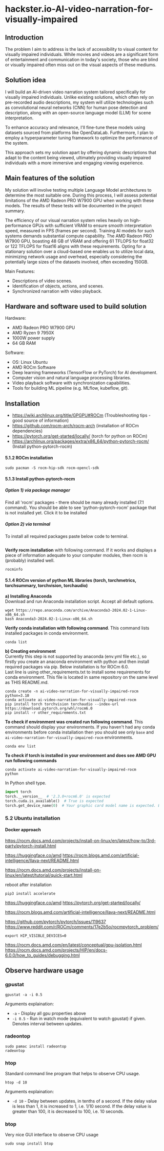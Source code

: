 # hackster.io-AI-video-narration-for-visually-impaired

## Introduction

The problem I aim to address is the lack of accessibility to visual content for visually impaired individuals. While movies and videos are a significant form of entertainment and communication in today's society, those who are blind or visually impaired often miss out on the visual aspects of these mediums.

## Solution idea

I will build an AI-driven video narration system tailored specifically for visually impaired individuals. Unlike existing solutions, which often rely on pre-recorded audio descriptions, my system will utilize technologies such as convolutional neural networks (CNN) for human pose detection and description, along with an open-source language model (LLM) for scene interpretation.

To enhance accuracy and relevance, I'll fine-tune these models using datasets sourced from platforms like OpenDataLab. Furthermore, I plan to employ a hyperparameter tuning framework to optimize the performance of the system.

This approach sets my solution apart by offering dynamic descriptions that adapt to the content being viewed, ultimately providing visually impaired individuals with a more immersive and engaging viewing experience.

## Main features of the solution

My solution will involve testing multiple Language Model architectures to determine the most suitable one. During this process, I will assess potential limitations of the AMD Radeon PRO W7900 GPU when working with these models. The results of these tests will be documented in the project summary.

The efficiency of our visual narration system relies heavily on high-performance GPUs with sufficient VRAM to ensure smooth interpretation speed, measured in FPS (frames per second). Training AI models for such systems demands substantial compute capability. The AMD Radeon PRO W7900 GPU, boasting 48 GB of VRAM and offering 61 TFLOPS for float32 or 122 TFLOPS for float16 aligns with these requirements. Opting for a stationary solution over a cloud-based one enables us to utilize local data, minimizing network usage and overhead, especially considering the potentially large sizes of the datasets involved, often exceeding 150GB.

Main Features:

- Descriptions of video scenes.
- Identification of objects, actions, and scenes.
- Synchronized narration with video playback.

## Hardware and software used to build solution

Hardware:

- AMD Radeon PRO W7900 GPU
- AMD Ryzen 9 7950X
- 1000W power supply
- 64 GB RAM

Software:
- OS: Linux Ubuntu
- AMD ROCm Software
- Deep learning frameworks (TensorFlow or PyTorch) for AI development.
- Computer vision and natural language processing libraries.
- Video playback software with synchronization capabilities.
- Tools for building ML pipeline (e.g. MLflow, kubeflow, git).

## Installation

- <https://wiki.archlinux.org/title/GPGPU#ROCm> (Troubleshooting tips - good source of information)
- <https://github.com/rocm-arch/rocm-arch> (installation of ROCm dependencies)
- <https://pytorch.org/get-started/locally/> (torch for python on ROCm)
- <https://archlinux.org/packages/extra/x86_64/python-pytorch-rocm/> (Install python-pytorch-rocm)

#### 5.1.2 ROCm installation

```shell
sudo pacman -S rocm-hip-sdk rocm-opencl-sdk
```

#### 5.1.3 Install python-pytorch-rocm

##### Option 1) via package manager

Find all 'rocm' packages - there should be many already installed (7.1 command). You should be able to see
'python-pytorch-rocm' package that is not installed yet. Click it to be installed

##### Option 2) via terminal

To install all required packages paste below code to terminal.

```shell

```

**Verify rocm installation** with following command. If it works and displays a piece of information adequate to your
computer modules, then rocm is (probably) installed well.

```shell
rocminfo
```

#### 5.1.4 ROCm version of python ML libraries (torch, torchmetrics, torchsummary, torchvision, torchaudio)

**a) Installing Anaconda** \
Download and run Anaconda installation script. Accept all default options.

```shell
wget https://repo.anaconda.com/archive/Anaconda3-2024.02-1-Linux-x86_64.sh
bash Anaconda3-2024.02-1-Linux-x86_64.sh
```

**Verify conda installation with following command**. This command lists installed packages in conda environment.

```shell
conda list
```

**b) Creating environment** \
Currently this step is not supported by anaconda (env.yml file etc.), so firstly you create an anaconda environment
with python and then install required packages via pip.
Below installation is for ROCm 6.0. \
Last line is using other_requirements.txt to install some requirements for conda environment. This file is located in
same repository on the same level as THIS README.md.

```shell
conda create -n ai-video-narration-for-visually-impaired-rocm python=3.10 
conda activate ai-video-narration-for-visually-impaired-rocm
pip install torch torchvision torchaudio --index-url https://download.pytorch.org/whl/rocm6.0
pip install -r other_requirements.txt
```

**To check if environment was created run following command**. This command should display your environments. If you haven't had
any conda environments before conda installation then you should see only `base` and
`ai-video-narration-for-visually-impaired-rocm` environments.

```shell
conda env list
```

**To check if torch is installed in your environment and does see AMD GPU run following commands**

```shell
conda activate ai-video-narration-for-visually-impaired-rocm
python
```

In Python shell type.

```python
import torch
torch.__version__  # '2.3.0+rocm6.0' is expected 
torch.cuda.is_available()  # True is expected
torch.get_device_name(0)  # Your graphic card model name is expected. Example: 'AMD Radeon Pro W7900'
```

### 5.2 Ubuntu installation

#### Docker approach

<https://rocm.docs.amd.com/projects/install-on-linux/en/latest/how-to/3rd-party/pytorch-install.html>

<https://huggingface.co/amd>
<https://rocm.blogs.amd.com/artificial-intelligence/llava-next/README.html>

<https://rocm.docs.amd.com/projects/install-on-linux/en/latest/tutorial/quick-start.html>

reboot after installation

```shell
pip3 install accelerate
```

<https://huggingface.co/amd>
<https://pytorch.org/get-started/locally/>

<https://rocm.blogs.amd.com/artificial-intelligence/llava-next/README.html>

<https://github.com/pytorch/pytorch/issues/119637>
<https://www.reddit.com/r/ROCm/comments/17e2b5o/rocmpytorch_problem/>

```shell
export HIP_VISIBLE_DEVICES=0 
```

<https://rocm.docs.amd.com/en/latest/conceptual/gpu-isolation.html>
<https://rocm.docs.amd.com/projects/HIP/en/docs-6.0.0/how_to_guides/debugging.html>

## Observe hardware usage

### gpustat

```shell
gpustat -a -i 0.5
```

Arguments explaination:

- `-a` - Display all gpu properties above
- `-i 0.5` - Run in watch mode (equivalent to watch gpustat) if given. Denotes interval between updates.

### radeontop

```shell
sudo pamac install radeontop
radeontop
```

### htop

Standard command line program that helps to observe CPU usage.

```shell
htop -d 10
```

Arguments explaination:

- `-d 10` - Delay between updates, in tenths of a second. If the delay value is less than 1,
            it is increased to 1, i.e. 1/10 second. If the delay value is greater than 100,
            it is decreased to 100, i.e. 10 seconds.

### btop

Very nice GUI interface to observe CPU usage

```shell
sudo snap install btop
```
